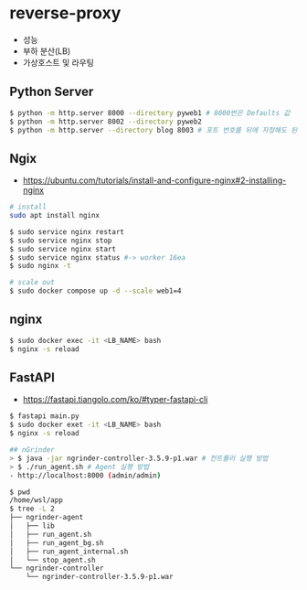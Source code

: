 # reverse-proxy
- 성능
- 부하 분산(LB)
- 가상호스트 및 라우팅
## Python Server


```bash
$ python -m http.server 8000 --directory pyweb1 # 8000번은 Defaults 값
$ python -m http.server 8002 --directory pyweb2 
$ python -m http.server --directory blog 8003 # 포트 번호를 뒤에 지정해도 된다고 하심 편하실 대로 
```
## Ngix
- https://ubuntu.com/tutorials/install-and-configure-nginx#2-installing-nginx

```bash
# install
sudo apt install nginx

$ sudo service nginx restart
$ sudo service nginx stop
$ sudo service nginx start
$ sudo service nginx status #-> worker 16ea
$ sudo nginx -t 

# scale out
$ sudo docker compose up -d --scale web1=4
```

## nginx

```bash
$ sudo docker exec -it <LB_NAME> bash
$ nginx -s reload
```

## FastAPI
- https://fastapi.tiangolo.com/ko/#typer-fastapi-cli
```bash
$ fastapi main.py
$ sudo docker exet -it <LB_NAME> bash
$ nginx -s reload

## nGrinder
> $ java -jar ngrinder-controller-3.5.9-p1.war # 컨트롤러 실행 방법
> $ ./run_agent.sh # Agent 실행 방법
- http://localhost:8000 (admin/admin)
```

```bash
$ pwd
/home/wsl/app
$ tree -L 2
├── ngrinder-agent
│   ├── lib
│   ├── run_agent.sh
│   ├── run_agent_bg.sh
│   ├── run_agent_internal.sh
│   └── stop_agent.sh
└── ngrinder-controller
    └── ngrinder-controller-3.5.9-p1.war
```
